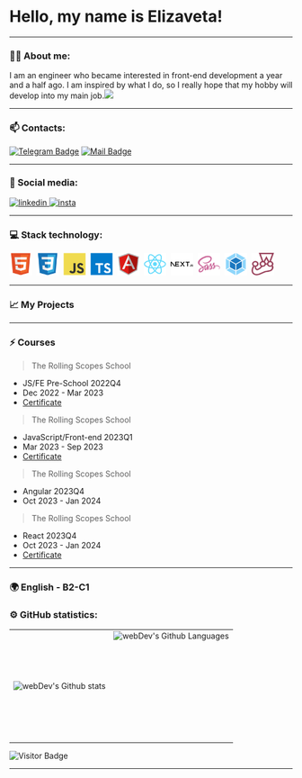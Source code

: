 
# Hello, my name is Elizaveta!

---

### :man_technologist: About me:
I am an engineer who became interested in front-end development a year and a half ago. I am inspired by what I do, so I really hope that my hobby will develop into my main job.<img src="https://media.giphy.com/media/WUlplcMpOCEmTGBtBW/giphy.gif" width="30px">

---

### :mailbox: Contacts:
[![Telegram Badge](https://img.shields.io/badge/-Elizaveta-blue?style=flat&logo=Telegram&logoColor=white)](https://t.me/e_rzmnk) [![Mail Badge](https://img.shields.io/badge/-Mail-red?style=flat&logo=Gmail&logoColor=white)](mailto:razumenko99@mail.ru)

---

### 🤝 Social media:

  <div id="badges">
    <a href="https://www.linkedin.com/in/elizaveta-razumenko-508187282" target="_blank">
      <img src="https://cdn-icons-png.flaticon.com/512/2504/2504799.png" width="40" height="40" alt="linkedin" />
    </a>
    <a href="https://www.instagram.com/elizaveta__razumenko?igshid=OGQ5ZDc2ODk2ZA==" target="_blank">
      <img src="https://upload.wikimedia.org/wikipedia/commons/thumb/a/a5/Instagram_icon.png/600px-Instagram_icon.png" width="40" height="40" alt="insta" />
    </a>
  </div>

---

### 💻 Stack technology:

<div>
  <img src="https://github.com/devicons/devicon/blob/master/icons/html5/html5-original.svg" title="html5" alt="html5" width="40" height="40"/>&nbsp
  <img src="https://github.com/devicons/devicon/blob/master/icons/css3/css3-original.svg" title="css" alt="css" width="40" height="40"/>&nbsp
  <img src="https://github.com/devicons/devicon/blob/master/icons/javascript/javascript-original.svg" title="javascript" alt="javascript" width="40" height="40"/>&nbsp
  <img src="https://github.com/devicons/devicon/blob/master/icons/typescript/typescript-original.svg" title="javascript" alt="typescript" width="40" height="40"/>&nbsp
  <img src="https://github.com/devicons/devicon/blob/master/icons/angularjs/angularjs-original.svg" title="angular" alt="angular" width="40" height="40"/>&nbsp;
  <img src="https://github.com/devicons/devicon/blob/master/icons/react/react-original.svg" title="react" alt="react" width="40" height="40"/>&nbsp;
  <img src="https://github.com/devicons/devicon/blob/master/icons/nextjs/nextjs-original-wordmark.svg" title="next" alt="next" width="40" height="40"/>&nbsp;
  <img src="https://github.com/devicons/devicon/blob/master/icons/sass/sass-original.svg" title="sass/scss" alt="sass/scss" width="40" height="40"/>&nbsp;
  <img src="https://github.com/devicons/devicon/blob/master/icons/webpack/webpack-original.svg" title="webpack" alt="webpack" width="40" height="40"/>&nbsp;
  <img src="https://github.com/devicons/devicon/blob/master/icons/jest/jest-plain.svg" title="jest" alt="jest" width="40" height="40"/>&nbsp;
</div>

---

### 📈 My Projects

---

### ⚡ Courses
> The Rolling Scopes School
  - JS/FE Pre-School 2022Q4
  - Dec 2022 - Mar 2023
  - [Certificate](https://app.rs.school/certificate/wpv6dtjc)

> The Rolling Scopes School
  - JavaScript/Front-end 2023Q1
  - Mar 2023 - Sep 2023
  - [Certificate](https://app.rs.school/certificate/rrpmp9o3)

> The Rolling Scopes School
  - Angular 2023Q4
  - Oct 2023 - Jan 2024

> The Rolling Scopes School
  - React 2023Q4
  - Oct 2023 - Jan 2024
  - [Certificate](https://app.rs.school/certificate/6j67a90f)

---

### 🌍 English - B2-C1

### ⚙️ GitHub statistics:

<table>
  <tr>
    <td>
      <img align="left" src="http://github-readme-streak-stats.herokuapp.com?user=ElizavetaRazumenko&theme=dark&background=000000" alt="webDev's Github stats" />
    </td>
    <td>
      <img height="195px" align="right" alt="webDev's Github Languages" src="https://github-readme-stats-sigma-five.vercel.app/api/top-langs/?username=ElizavetaRazumenko&layout=compact&theme=vision-friendly-dark" />
    </td>
  </tr>
</table>

![Visitor Badge](https://visitor-badge.laobi.icu/badge?page_id=ElizavetaRazumenko)

---


